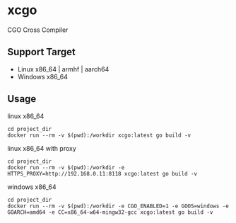 # xcgo
CGO Cross Compiler

## Support Target
* Linux x86_64 | armhf | aarch64
* Windows x86_64

## Usage 
linux x86_64
```
cd project_dir
docker run --rm -v $(pwd):/workdir xcgo:latest go build -v
```

linux x86_64 with proxy 
```
cd project_dir
docker run --rm -v $(pwd):/workdir -e HTTPS_PROXY=http://192.168.0.11:8118 xcgo:latest go build -v
```

windows x86_64
```
cd project_dir
docker run --rm -v $(pwd):/workdir -e CGO_ENABLED=1 -e GOOS=windows -e GOARCH=amd64 -e CC=x86_64-w64-mingw32-gcc xcgo:latest go build -v
```

